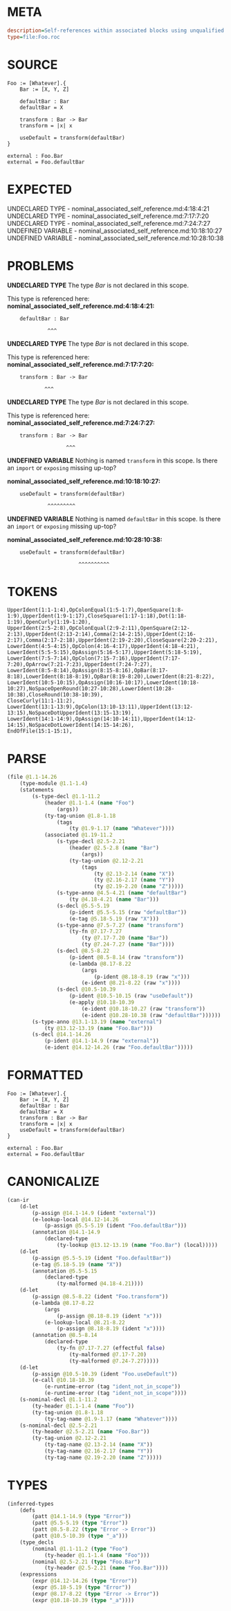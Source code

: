 # META
~~~ini
description=Self-references within associated blocks using unqualified names
type=file:Foo.roc
~~~
# SOURCE
~~~roc
Foo := [Whatever].{
    Bar := [X, Y, Z]

    defaultBar : Bar
    defaultBar = X

    transform : Bar -> Bar
    transform = |x| x

    useDefault = transform(defaultBar)
}

external : Foo.Bar
external = Foo.defaultBar
~~~
# EXPECTED
UNDECLARED TYPE - nominal_associated_self_reference.md:4:18:4:21
UNDECLARED TYPE - nominal_associated_self_reference.md:7:17:7:20
UNDECLARED TYPE - nominal_associated_self_reference.md:7:24:7:27
UNDEFINED VARIABLE - nominal_associated_self_reference.md:10:18:10:27
UNDEFINED VARIABLE - nominal_associated_self_reference.md:10:28:10:38
# PROBLEMS
**UNDECLARED TYPE**
The type _Bar_ is not declared in this scope.

This type is referenced here:
**nominal_associated_self_reference.md:4:18:4:21:**
```roc
    defaultBar : Bar
```
                 ^^^


**UNDECLARED TYPE**
The type _Bar_ is not declared in this scope.

This type is referenced here:
**nominal_associated_self_reference.md:7:17:7:20:**
```roc
    transform : Bar -> Bar
```
                ^^^


**UNDECLARED TYPE**
The type _Bar_ is not declared in this scope.

This type is referenced here:
**nominal_associated_self_reference.md:7:24:7:27:**
```roc
    transform : Bar -> Bar
```
                       ^^^


**UNDEFINED VARIABLE**
Nothing is named `transform` in this scope.
Is there an `import` or `exposing` missing up-top?

**nominal_associated_self_reference.md:10:18:10:27:**
```roc
    useDefault = transform(defaultBar)
```
                 ^^^^^^^^^


**UNDEFINED VARIABLE**
Nothing is named `defaultBar` in this scope.
Is there an `import` or `exposing` missing up-top?

**nominal_associated_self_reference.md:10:28:10:38:**
```roc
    useDefault = transform(defaultBar)
```
                           ^^^^^^^^^^


# TOKENS
~~~zig
UpperIdent(1:1-1:4),OpColonEqual(1:5-1:7),OpenSquare(1:8-1:9),UpperIdent(1:9-1:17),CloseSquare(1:17-1:18),Dot(1:18-1:19),OpenCurly(1:19-1:20),
UpperIdent(2:5-2:8),OpColonEqual(2:9-2:11),OpenSquare(2:12-2:13),UpperIdent(2:13-2:14),Comma(2:14-2:15),UpperIdent(2:16-2:17),Comma(2:17-2:18),UpperIdent(2:19-2:20),CloseSquare(2:20-2:21),
LowerIdent(4:5-4:15),OpColon(4:16-4:17),UpperIdent(4:18-4:21),
LowerIdent(5:5-5:15),OpAssign(5:16-5:17),UpperIdent(5:18-5:19),
LowerIdent(7:5-7:14),OpColon(7:15-7:16),UpperIdent(7:17-7:20),OpArrow(7:21-7:23),UpperIdent(7:24-7:27),
LowerIdent(8:5-8:14),OpAssign(8:15-8:16),OpBar(8:17-8:18),LowerIdent(8:18-8:19),OpBar(8:19-8:20),LowerIdent(8:21-8:22),
LowerIdent(10:5-10:15),OpAssign(10:16-10:17),LowerIdent(10:18-10:27),NoSpaceOpenRound(10:27-10:28),LowerIdent(10:28-10:38),CloseRound(10:38-10:39),
CloseCurly(11:1-11:2),
LowerIdent(13:1-13:9),OpColon(13:10-13:11),UpperIdent(13:12-13:15),NoSpaceDotUpperIdent(13:15-13:19),
LowerIdent(14:1-14:9),OpAssign(14:10-14:11),UpperIdent(14:12-14:15),NoSpaceDotLowerIdent(14:15-14:26),
EndOfFile(15:1-15:1),
~~~
# PARSE
~~~clojure
(file @1.1-14.26
	(type-module @1.1-1.4)
	(statements
		(s-type-decl @1.1-11.2
			(header @1.1-1.4 (name "Foo")
				(args))
			(ty-tag-union @1.8-1.18
				(tags
					(ty @1.9-1.17 (name "Whatever"))))
			(associated @1.19-11.2
				(s-type-decl @2.5-2.21
					(header @2.5-2.8 (name "Bar")
						(args))
					(ty-tag-union @2.12-2.21
						(tags
							(ty @2.13-2.14 (name "X"))
							(ty @2.16-2.17 (name "Y"))
							(ty @2.19-2.20 (name "Z")))))
				(s-type-anno @4.5-4.21 (name "defaultBar")
					(ty @4.18-4.21 (name "Bar")))
				(s-decl @5.5-5.19
					(p-ident @5.5-5.15 (raw "defaultBar"))
					(e-tag @5.18-5.19 (raw "X")))
				(s-type-anno @7.5-7.27 (name "transform")
					(ty-fn @7.17-7.27
						(ty @7.17-7.20 (name "Bar"))
						(ty @7.24-7.27 (name "Bar"))))
				(s-decl @8.5-8.22
					(p-ident @8.5-8.14 (raw "transform"))
					(e-lambda @8.17-8.22
						(args
							(p-ident @8.18-8.19 (raw "x")))
						(e-ident @8.21-8.22 (raw "x"))))
				(s-decl @10.5-10.39
					(p-ident @10.5-10.15 (raw "useDefault"))
					(e-apply @10.18-10.39
						(e-ident @10.18-10.27 (raw "transform"))
						(e-ident @10.28-10.38 (raw "defaultBar"))))))
		(s-type-anno @13.1-13.19 (name "external")
			(ty @13.12-13.19 (name "Foo.Bar")))
		(s-decl @14.1-14.26
			(p-ident @14.1-14.9 (raw "external"))
			(e-ident @14.12-14.26 (raw "Foo.defaultBar")))))
~~~
# FORMATTED
~~~roc
Foo := [Whatever].{
	Bar := [X, Y, Z]
	defaultBar : Bar
	defaultBar = X
	transform : Bar -> Bar
	transform = |x| x
	useDefault = transform(defaultBar)
}

external : Foo.Bar
external = Foo.defaultBar
~~~
# CANONICALIZE
~~~clojure
(can-ir
	(d-let
		(p-assign @14.1-14.9 (ident "external"))
		(e-lookup-local @14.12-14.26
			(p-assign @5.5-5.19 (ident "Foo.defaultBar")))
		(annotation @14.1-14.9
			(declared-type
				(ty-lookup @13.12-13.19 (name "Foo.Bar") (local)))))
	(d-let
		(p-assign @5.5-5.19 (ident "Foo.defaultBar"))
		(e-tag @5.18-5.19 (name "X"))
		(annotation @5.5-5.15
			(declared-type
				(ty-malformed @4.18-4.21))))
	(d-let
		(p-assign @8.5-8.22 (ident "Foo.transform"))
		(e-lambda @8.17-8.22
			(args
				(p-assign @8.18-8.19 (ident "x")))
			(e-lookup-local @8.21-8.22
				(p-assign @8.18-8.19 (ident "x"))))
		(annotation @8.5-8.14
			(declared-type
				(ty-fn @7.17-7.27 (effectful false)
					(ty-malformed @7.17-7.20)
					(ty-malformed @7.24-7.27)))))
	(d-let
		(p-assign @10.5-10.39 (ident "Foo.useDefault"))
		(e-call @10.18-10.39
			(e-runtime-error (tag "ident_not_in_scope"))
			(e-runtime-error (tag "ident_not_in_scope"))))
	(s-nominal-decl @1.1-11.2
		(ty-header @1.1-1.4 (name "Foo"))
		(ty-tag-union @1.8-1.18
			(ty-tag-name @1.9-1.17 (name "Whatever"))))
	(s-nominal-decl @2.5-2.21
		(ty-header @2.5-2.21 (name "Foo.Bar"))
		(ty-tag-union @2.12-2.21
			(ty-tag-name @2.13-2.14 (name "X"))
			(ty-tag-name @2.16-2.17 (name "Y"))
			(ty-tag-name @2.19-2.20 (name "Z")))))
~~~
# TYPES
~~~clojure
(inferred-types
	(defs
		(patt @14.1-14.9 (type "Error"))
		(patt @5.5-5.19 (type "Error"))
		(patt @8.5-8.22 (type "Error -> Error"))
		(patt @10.5-10.39 (type "_a")))
	(type_decls
		(nominal @1.1-11.2 (type "Foo")
			(ty-header @1.1-1.4 (name "Foo")))
		(nominal @2.5-2.21 (type "Foo.Bar")
			(ty-header @2.5-2.21 (name "Foo.Bar"))))
	(expressions
		(expr @14.12-14.26 (type "Error"))
		(expr @5.18-5.19 (type "Error"))
		(expr @8.17-8.22 (type "Error -> Error"))
		(expr @10.18-10.39 (type "_a"))))
~~~

